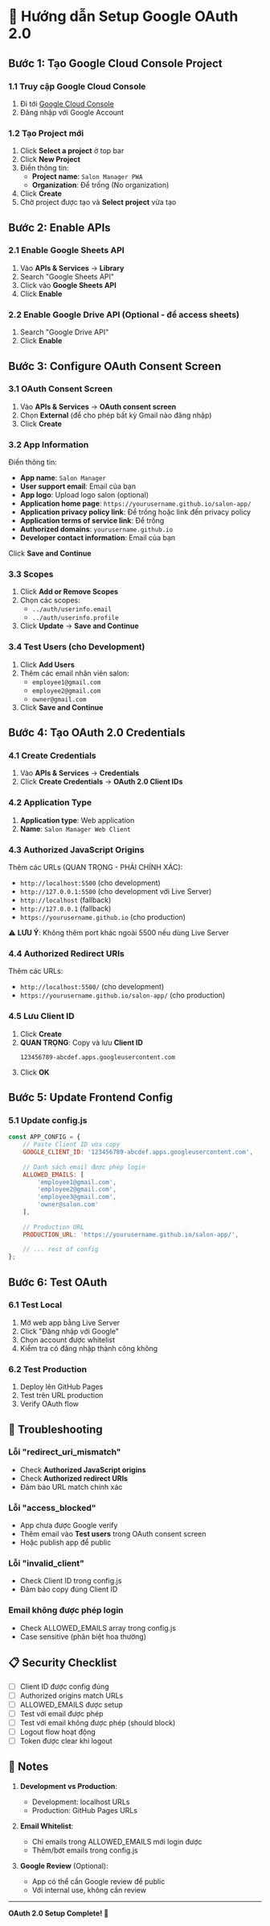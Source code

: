 # 🔐 Hướng dẫn Setup Google OAuth 2.0

## Bước 1: Tạo Google Cloud Console Project

### 1.1 Truy cập Google Cloud Console
1. Đi tới [Google Cloud Console](https://console.cloud.google.com/)
2. Đăng nhập với Google Account

### 1.2 Tạo Project mới
1. Click **Select a project** ở top bar
2. Click **New Project**
3. Điền thông tin:
   - **Project name**: `Salon Manager PWA`
   - **Organization**: Để trống (No organization)
4. Click **Create**
5. Chờ project được tạo và **Select project** vừa tạo

## Bước 2: Enable APIs

### 2.1 Enable Google Sheets API
1. Vào **APIs & Services** → **Library**
2. Search "Google Sheets API"
3. Click vào **Google Sheets API**
4. Click **Enable**

### 2.2 Enable Google Drive API (Optional - để access sheets)
1. Search "Google Drive API"
2. Click **Enable**

## Bước 3: Configure OAuth Consent Screen

### 3.1 OAuth Consent Screen
1. Vào **APIs & Services** → **OAuth consent screen**
2. Chọn **External** (để cho phép bất kỳ Gmail nào đăng nhập)
3. Click **Create**

### 3.2 App Information
Điền thông tin:
- **App name**: `Salon Manager`
- **User support email**: Email của bạn
- **App logo**: Upload logo salon (optional)
- **Application home page**: `https://yourusername.github.io/salon-app/`
- **Application privacy policy link**: Để trống hoặc link đến privacy policy
- **Application terms of service link**: Để trống
- **Authorized domains**: `yourusername.github.io`
- **Developer contact information**: Email của bạn

Click **Save and Continue**

### 3.3 Scopes
1. Click **Add or Remove Scopes**
2. Chọn các scopes:
   - `../auth/userinfo.email`
   - `../auth/userinfo.profile`
3. Click **Update** → **Save and Continue**

### 3.4 Test Users (cho Development)
1. Click **Add Users**
2. Thêm các email nhân viên salon:
   - `employee1@gmail.com`
   - `employee2@gmail.com` 
   - `owner@gmail.com`
3. Click **Save and Continue**

## Bước 4: Tạo OAuth 2.0 Credentials

### 4.1 Create Credentials
1. Vào **APIs & Services** → **Credentials**
2. Click **Create Credentials** → **OAuth 2.0 Client IDs**

### 4.2 Application Type
1. **Application type**: Web application
2. **Name**: `Salon Manager Web Client`

### 4.3 Authorized JavaScript Origins
Thêm các URLs (QUAN TRỌNG - PHẢI CHÍNH XÁC):
- `http://localhost:5500` (cho development)
- `http://127.0.0.1:5500` (cho development với Live Server)
- `http://localhost` (fallback)
- `http://127.0.0.1` (fallback)
- `https://yourusername.github.io` (cho production)

⚠️ **LƯU Ý**: Không thêm port khác ngoài 5500 nếu dùng Live Server

### 4.4 Authorized Redirect URIs
Thêm các URLs:
- `http://localhost:5500/` (cho development)
- `https://yourusername.github.io/salon-app/` (cho production)

### 4.5 Lưu Client ID
1. Click **Create**
2. **QUAN TRỌNG**: Copy và lưu **Client ID**
   ```
   123456789-abcdef.apps.googleusercontent.com
   ```
3. Click **OK**

## Bước 5: Update Frontend Config

### 5.1 Update config.js
```javascript
const APP_CONFIG = {
    // Paste Client ID vừa copy
    GOOGLE_CLIENT_ID: '123456789-abcdef.apps.googleusercontent.com',
    
    // Danh sách email được phép login
    ALLOWED_EMAILS: [
        'employee1@gmail.com',
        'employee2@gmail.com', 
        'employee3@gmail.com',
        'owner@salon.com'
    ],
    
    // Production URL
    PRODUCTION_URL: 'https://yourusername.github.io/salon-app/',
    
    // ... rest of config
};
```

## Bước 6: Test OAuth

### 6.1 Test Local
1. Mở web app bằng Live Server
2. Click "Đăng nhập với Google"
3. Chọn account được whitelist
4. Kiểm tra có đăng nhập thành công không

### 6.2 Test Production
1. Deploy lên GitHub Pages
2. Test trên URL production
3. Verify OAuth flow

## 🔧 Troubleshooting

### Lỗi "redirect_uri_mismatch"
- Check **Authorized JavaScript origins**
- Check **Authorized redirect URIs**
- Đảm bảo URL match chính xác

### Lỗi "access_blocked"
- App chưa được Google verify
- Thêm email vào **Test users** trong OAuth consent screen
- Hoặc publish app để public

### Lỗi "invalid_client"
- Check Client ID trong config.js
- Đảm bảo copy đúng Client ID

### Email không được phép login
- Check ALLOWED_EMAILS array trong config.js
- Case sensitive (phân biệt hoa thường)

## 📋 Security Checklist

- [ ] Client ID được config đúng
- [ ] Authorized origins match URLs
- [ ] ALLOWED_EMAILS được setup
- [ ] Test với email được phép
- [ ] Test với email không được phép (should block)
- [ ] Logout flow hoạt động
- [ ] Token được clear khi logout

## 📝 Notes

1. **Development vs Production**:
   - Development: localhost URLs
   - Production: GitHub Pages URLs

2. **Email Whitelist**:
   - Chỉ emails trong ALLOWED_EMAILS mới login được
   - Thêm/bớt emails trong config.js

3. **Google Review** (Optional):
   - App có thể cần Google review để public
   - Với internal use, không cần review

---

**OAuth 2.0 Setup Complete! 🔐**
